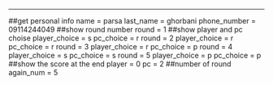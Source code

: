 ----------------
##get personal info
name = parsa
last_name = ghorbani
phone_number = 09114244049
##show round number
round = 1
##show player and pc choise
player_choice = s
pc_choice = r
round = 2
player_choice = r
pc_choice = r
round = 3
player_choice = r
pc_choice = p
round = 4
player_choice = s
pc_choice = s
round = 5
player_choice = p
pc_choice = p
##show the score at the end
player = 0
pc = 2
##number of round
again_num = 5
